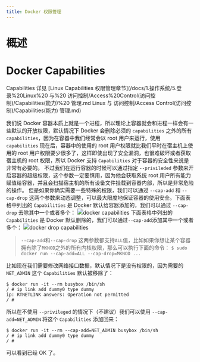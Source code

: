 ```yaml
---
title: Docker 权限管理
---
```


# 概述

# Docker Capabilities

Capabilities 详见 [Linux Capabilities 权限管理章节](/docs/1.操作系统/5.登录%20Linux%20 与%20 访问控制/Access%20Control(访问控制)/Capabilities(能力)%20 管理.md Linux 与 访问控制/Access Control(访问控制)/Capabilities(能力) 管理.md)

我们说 Docker 容器本质上就是一个进程，所以理论上容器就会和进程一样会有一些默认的开放权限，默认情况下 Docker 会删除必须的 `capabilities` 之外的所有 `capabilities`，因为在容器中我们经常会以 root 用户来运行，使用 `capabilities` 现在后，容器中的使用的 root 用户权限就比我们平时在宿主机上使用的 root 用户权限要少很多了，这样即使出现了安全漏洞，也很难破坏或者获取宿主机的 root 权限，所以 Docker 支持 `Capabilities` 对于容器的安全性来说是非常有必要的。
不过我们在运行容器的时候可以通过指定 `--privileded` 参数来开启容器的超级权限，这个参数一定要慎用，因为他会获取系统 root 用户所有能力赋值给容器，并且会扫描宿主机的所有设备文件挂载到容器内部，所以是非常危险的操作。
但是如果你确实需要一些特殊的权限，我们可以通过 `--cap-add` 和 `--cap-drop` 这两个参数来动态调整，可以最大限度地保证容器的使用安全。下面表格中列出的 `Capabilities` 是 Docker 默认给容器添加的，我们可以通过 `--cap-drop` 去除其中一个或者多个：
![](https://notes-learning.oss-cn-beijing.aliyuncs.com/hlragi/1621522556084-0aa763d8-6f2d-4e2f-8f69-1953f75511be.png)docker capabilities
下面表格中列出的 `Capabilities` 是 Docker 默认删除的，我们可以通过`--cap-add`添加其中一个或者多个：
![](https://notes-learning.oss-cn-beijing.aliyuncs.com/hlragi/1621522556093-902979da-99b9-479e-8b11-db55a3d83605.png)docker drop capabilities

> `--cap-add`和`--cap-drop` 这两参数都支持`ALL`值，比如如果你想让某个容器拥有除了`MKNOD`之外的所有内核权限，那么可以执行下面的命令： `$ sudo docker run --cap-add=ALL --cap-drop=MKNOD ...`

比如现在我们需要修改网络接口数据，默认情况下是没有权限的，因为需要的 `NET_ADMIN` 这个 `Capabilities` 默认被移除了：

    $ docker run -it --rm busybox /bin/sh
    / # ip link add dummy0 type dummy
    ip: RTNETLINK answers: Operation not permitted
    / #

所以在不使用 `--privileged` 的情况下（不建议）我们可以使用 `--cap-add=NET_ADMIN` 将这个 `Capabilities` 添加回来：

    $ docker run -it --rm --cap-add=NET_ADMIN busybox /bin/sh
    / # ip link add dummy0 type dummy
    / #

可以看到已经 OK 了。
